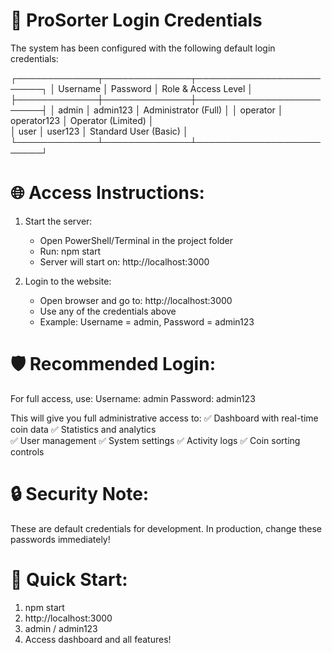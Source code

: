 🔐 ProSorter Login Credentials
=============================

The system has been configured with the following default login credentials:

┌─────────────┬──────────────┬─────────────────────────┐
│ Username    │ Password     │ Role & Access Level     │
├─────────────┼──────────────┼─────────────────────────┤
│ admin       │ admin123     │ Administrator (Full)    │
│ operator    │ operator123  │ Operator (Limited)      │  
│ user        │ user123      │ Standard User (Basic)   │
└─────────────┴──────────────┴─────────────────────────┘

🌐 Access Instructions:
======================

1. Start the server:
   - Open PowerShell/Terminal in the project folder
   - Run: npm start
   - Server will start on: http://localhost:3000

2. Login to the website:
   - Open browser and go to: http://localhost:3000
   - Use any of the credentials above
   - Example: Username = admin, Password = admin123

🛡️ Recommended Login:
====================
For full access, use:
Username: admin
Password: admin123

This will give you full administrative access to:
✅ Dashboard with real-time coin data
✅ Statistics and analytics  
✅ User management
✅ System settings
✅ Activity logs
✅ Coin sorting controls

🔒 Security Note:
================
These are default credentials for development. 
In production, change these passwords immediately!

📍 Quick Start:
==============
1. npm start
2. http://localhost:3000
3. admin / admin123
4. Access dashboard and all features!
